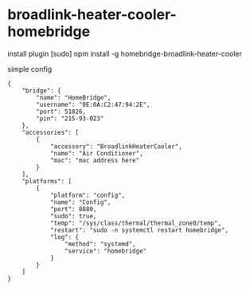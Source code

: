 # broadlink-heater-cooler-homebridge

install plugin
[sudo] npm install -g homebridge-broadlink-heater-cooler

simple config
```
{
    "bridge": {
        "name": "HomeBridge",
        "username": "0E:0A:C2:47:94:2E",
        "port": 51826,
        "pin": "215-93-023"
    },
    "accessories": [
        {
            "accessory": "BroadlinkHeaterCooler",
            "name": "Air Conditioner",
            "mac": "mac address here"
        }
    ],
    "platforms": [
        {
            "platform": "config",
            "name": "Config",
            "port": 8080,
            "sudo": true,
            "temp": "/sys/class/thermal/thermal_zone0/temp",
            "restart": "sudo -n systemctl restart homebridge",
            "log": {
                "method": "systemd",
                "service": "homebridge"
            }
        }
    ]
}
